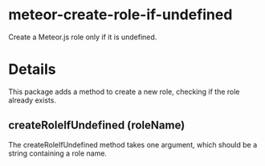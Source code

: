 # meteor-create-role-if-undefined
Create a Meteor.js role only if it is undefined.

# Details
This package adds a method to create a new role, checking if the role already exists.

## createRoleIfUndefined (roleName)
The createRoleIfUndefined method takes one argument, which should be a string containing a role name.